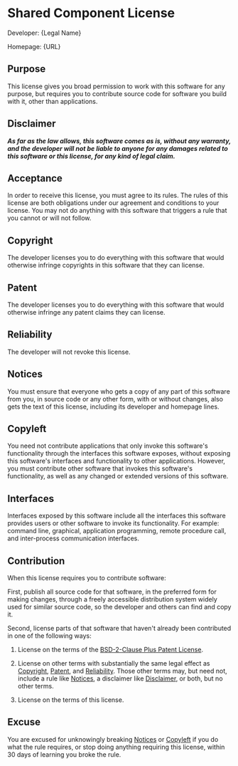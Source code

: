 # Shared Component License

Developer: {Legal Name}

<!-- The developer could be an individual, but more likely a legal entity. -->

Homepage: {URL}

<!-- Inspired by the "Source Code" notice line at the top of Parity.  Developers have been confused about what to put in the Source Code line.  Homepage and a URL placeholder should clear things up. -->

## Purpose

<!-- See https://writing.kemitchell.com/2019/01/10/Discipline-Stated-Purpose.html -->

This license gives you broad permission to work with this software for any purpose, but requires you to contribute source code for software you build with it, other than applications.

<!-- Compare Parity, which does not make any permissive allowance for applications integrating the software being licensed: "This license lets you use and share this software for free, as long as you contribute software you make with it." -->

## Disclaimer

***As far as the law allows, this software comes as is, without any warranty, and the developer will not be liable to anyone for any damages related to this software or this license, for any kind of legal claim.***

<!-- Plain text renderings of the license should use symbols, like asterisks, rather than ALL CAPS, for conspicuity. -->

## Acceptance

In order to receive this license, you must agree to its rules.  The rules of this license are both obligations under our agreement and conditions to your license.  You may not do anything with this software that triggers a rule that you cannot or will not follow.

<!-- Because the license puts significant obligations on the licensee, we need to dispel confusion about legal characterization and remedies. To head off wasteful arguments in uncharted legal territory, expressly recite both contract and license.  The terms alone cannot establish contract. But in the likely event that facts do, clarify the consequences. -->

<!-- The final sentence goes to impossibility and frustration.  It may not be necessary, but we'd all better avoid the argument. -->

## Copyright

The developer licenses you to do everything with this software that would otherwise infringe copyrights in this software that they can license.

## Patent

The developer licenses you to do everything with this software that would otherwise infringe any patent claims they can license.

<!-- Note the absence of any scope restriction, like Apache 2.0's limit to patents readings on the version to which someone contributed. First, that kind of scope language isn't particularly assuring.  It's often unclear how to tell what patents get covered, even with revision control data to hand.  Second, the primary use case for this license is entity licensors, who can do a single outbound patent analysis.  -->

<!-- Note that Contributing requires a strong patent grant. -->

## Reliability

The developer will not revoke this license.

<!-- Express irrevocability.  Note that headings are _not_ disclaimed, and Reliance evokes the relevant legal concept. -->

## Notices

You must ensure that everyone who gets a copy of any part of this software from you, in source code or any other form, with or without changes, also gets the text of this license, including its developer and homepage lines.

<!-- An orthodox open source style attribution condition. -->

## Copyleft

You need not contribute applications that only invoke this software's functionality through the interfaces this software exposes, without exposing this software's interfaces and functionality to other applications.  However, you must contribute other software that invokes this software's functionality, as well as any changed or extended versions of this software.

<!-- Compare MongoDB's statements on AGPLv3 https://www.mongodb.com/blog/post/the-agpl and SSPLv1 https://www.mongodb.com/licensing/server-side-public-license/faq#implications -->

## Interfaces

Interfaces exposed by this software include all the interfaces this software provides users or other software to invoke its functionality.  For example: command line, graphical, application programming, remote procedure call, and inter-process communication interfaces.

## Contribution

When this license requires you to contribute software:

<!-- This language functions like a defined term, without falling back on lawyerly conventions that alienate non-lawyer readers. -->

First, publish all source code for that software, in the preferred form for making changes, through a freely accessible distribution system widely used for similar source code, so the developer and others can find and copy it.

<!-- FSF has objected to licenses that require sending code back to the licensor specifically. -->

<!-- On criterion 10 of the Open Source Definition, see https://writing.kemitchell.com/2018/11/05/OSD-Copyleft-Regulation.html#technology-neutrality -->

Second, license parts of that software that haven't already been contributed in one of the following ways:

1.  License on the terms of the [BSD-2-Clause Plus Patent License](https://spdx.org/licenses/BSD-2-Clause-Patent.html).

2.  License on other terms with substantially the same legal effect as [Copyright](#copyright), [Patent](#patent), and [Reliability](#reliability).  Those other terms may, but need not, include a rule like [Notices](#notices), a disclaimer like [Disclaimer](#disclaimer), or both, but no other terms.

3.  License on the terms of this license.

<!-- Note that criterion 3 of the Open Source Definition requires permitting licensing on the same terms: https://writing.kemitchell.com/2018/11/05/OSD-Copyleft-Regulation.html#allow-the-same-terms-for-derived-works -->

<!-- Note that BSD-2-Clause-Patent's patent grant follows Apache 2.0's approach to scope. -->

## Excuse

You are excused for unknowingly breaking [Notices](#notices) or [Copyleft](#copyleft) if you do what the rule requires, or stop doing anything requiring this license, within 30 days of learning you broke the rule.

<!-- This language permits multiple excuses, so long as the rule breaker doesn't know about their breach on account of factual circumstances, rather than ignorance of the license terms.  First notice of any violation will make a licensee aware of the license terms. -->
